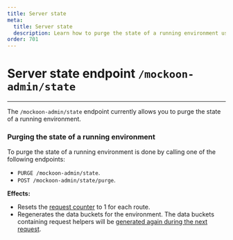 ```yaml
---
title: Server state
meta:
  title: Server state
  description: Learn how to purge the state of a running environment using the admin API, resetting the request count and regenerating the data buckets
order: 701
---
```


# Server state endpoint `/mockoon-admin/state`

---

The `/mockoon-admin/state` endpoint currently allows you to purge the state of a running environment.

### Purging the state of a running environment

To purge the state of a running environment is done by calling one of the following endpoints:

- `PURGE /mockoon-admin/state`.
- `POST /mockoon-admin/state/purge`.

**Effects:**

- Resets the [request counter](docs:route-responses/dynamic-rules#1-target) to 1 for each route.
- Regenerates the data buckets for the environment. The data buckets containing request helpers will be [generated again during the next request](docs:data-buckets/overview#data-buckets-generation).
